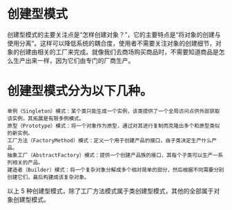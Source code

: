 # 创建型模式
创建型模式的主要关注点是“怎样创建对象？”，它的主要特点是“将对象的创建与使用分离”。这样可以降低系统的耦合度，使用者不需要关注对象的创建细节，对象的创建由相关的工厂来完成。就像我们去商场购买商品时，不需要知道商品是怎么生产出来一样，因为它们由专门的厂商生产。

# 创建型模式分为以下几种。
    单例（Singleton）模式：某个类只能生成一个实例，该类提供了一个全局访问点供外部获取该实例，其拓展是有限多例模式。
    原型（Prototype）模式：将一个对象作为原型，通过对其进行复制而克隆出多个和原型类似的新实例。
    工厂方法（FactoryMethod）模式：定义一个用于创建产品的接口，由子类决定生产什么产品。
    抽象工厂（AbstractFactory）模式：提供一个创建产品族的接口，其每个子类可以生产一系列相关的产品。
    建造者（Builder）模式：将一个复杂对象分解成多个相对简单的部分，然后根据不同需要分别创建它们，最后构建成该复杂对象。

以上 5 种创建型模式，除了工厂方法模式属于类创建型模式，其他的全部属于对象创建型模式。